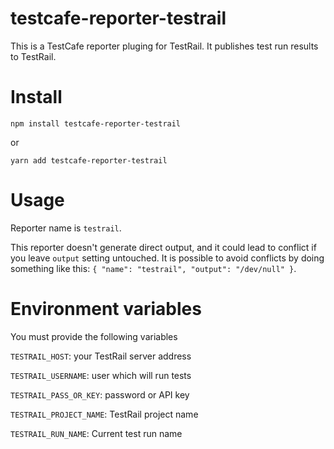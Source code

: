 # testcafe-reporter-testrail

This is a TestCafe reporter pluging for TestRail. It publishes test run results to TestRail.  

# Install

```shell script
npm install testcafe-reporter-testrail
```
or
```shell script
yarn add testcafe-reporter-testrail
```

# Usage

Reporter name is `testrail`.

This reporter doesn't generate direct output, and it could lead to conflict if you leave `output` setting untouched.
It is possible to avoid conflicts by doing something like this: `{ "name": "testrail", "output": "/dev/null" }`.

# Environment variables

You must provide the following variables

`TESTRAIL_HOST`: your TestRail server address

`TESTRAIL_USERNAME`: user which will run tests

`TESTRAIL_PASS_OR_KEY`: password or API key

`TESTRAIL_PROJECT_NAME`: TestRail project name

`TESTRAIL_RUN_NAME`: Current test run name 
